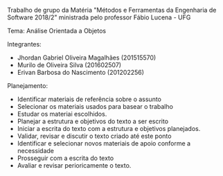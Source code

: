 ﻿Trabalho de grupo da Matéria "Métodos e Ferramentas  da Engenharia de Software 2018/2" ministrada pelo professor Fábio Lucena - UFG

Tema: Análise Orientada a Objetos

Integrantes: 

- Jhordan Gabriel Oliveira Magalhães (201515570)
- Murilo de Oliveira Silva (201602507)
- Erivan Barbosa do Nascimento (201202256)

Planejamento:
* Identificar materiais de referência sobre o assunto
* Selecionar os materiais usados para basear o trabalho
* Estudar os materiai escolhidos.
* Planejar a estrutura e objetivos do texto a ser escrito
* Iniciar a escrita do texto com a estrutura e objetivos planejados.
* Validar, revisar e discutir o texto criado até este ponto
* Identificar e selecionar novos materiais de apoio conforme a necessidade
* Prosseguir com a escrita do texto
* Avaliar e revisar perioricamente o texto.

